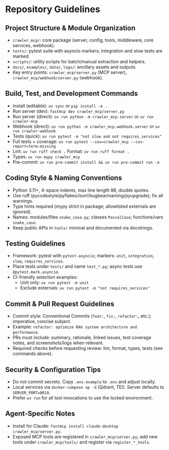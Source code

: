 # Repository Guidelines

## Project Structure & Module Organization
- `crawler_mcp/`: core package (server, config, tools, middleware, core services, webhook).
- `tests/`: pytest suite with asyncio markers; integration and slow tests are marked.
- `scripts/`: utility scripts for batch/manual extraction and helpers.
- `docs/`, `examples/`, `data/`, `logs/`: ancillary assets and outputs.
- Key entry points: `crawler_mcp/server.py` (MCP server), `crawler_mcp/webhook/server.py` (webhook).

## Build, Test, and Development Commands
- Install (editable): `uv sync` or `pip install -e .`
- Run server (dev): `fastmcp dev crawler_mcp/server.py`
- Run server (direct): `uv run python -m crawler_mcp.server` or `uv run crawler-mcp`
- Webhook (direct): `uv run python -m crawler_mcp.webhook.server` or `uv run crawler-webhook`
- Tests (quick): `uv run pytest -m "not slow and not requires_services"`
- Full tests + coverage: `uv run pytest --cov=crawler_mcp --cov-report=term-missing`
- Lint: `uv run ruff check .`  Format: `uv run ruff format .`
- Types: `uv run mypy crawler_mcp`
- Pre-commit: `uv run pre-commit install && uv run pre-commit run -a`

## Coding Style & Naming Conventions
- Python 3.11+, 4-space indents, max line length 88, double quotes.
- Use ruff (pycodestyle/pyflakes/isort/bugbear/naming/pyupgrade); fix all warnings.
- Type hints required (mypy strict in package; allowlisted externals are ignored).
- Names: modules/files `snake_case.py`; classes `PascalCase`; functions/vars `snake_case`.
- Keep public APIs in `tools/` minimal and documented via docstrings.

## Testing Guidelines
- Framework: pytest with `pytest-asyncio`; markers: `unit`, `integration`, `slow`, `requires_services`.
- Place tests under `tests/` and name `test_*.py`; async tests use `@pytest.mark.asyncio`.
- CI-friendly selection examples:
  - Unit only: `uv run pytest -m unit`
  - Exclude externals: `uv run pytest -m "not requires_services"`

## Commit & Pull Request Guidelines
- Commit style: Conventional Commits (`feat:`, `fix:`, `refactor:`, etc.); imperative, concise subject.
- Example: `refactor: optimize RAG system architecture and performance`.
- PRs must include: summary, rationale, linked issues, test coverage notes, and screenshots/logs when relevant.
- Required checks before requesting review: lint, format, types, tests (see commands above).

## Security & Configuration Tips
- Do not commit secrets. Copy `.env.example` to `.env` and adjust locally.
- Local services via `docker-compose up -d` (Qdrant, TEI). Server defaults to `SERVER_PORT=8010`.
- Prefer `uv run` for all tool invocations to use the locked environment.

## Agent-Specific Notes
- Install for Claude: `fastmcp install claude-desktop crawler_mcp/server.py`.
- Exposed MCP tools are registered in `crawler_mcp/server.py`; add new tools under `crawler_mcp/tools/` and register via `register_*_tools`.
